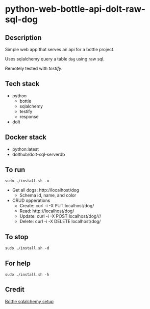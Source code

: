 # python-web-bottle-api-dolt-raw-sql-dog

## Description
Simple web app that serves an api
for a bottle project.

Uses sqlalchemy query a table `dog` using raw sql.

Remotely tested with *testify*.

## Tech stack
- python
  - bottle
  - sqlalchemy
  - testify
  - response
- dolt

## Docker stack
- python:latest
- dolthub/dolt-sql-serverdb

## To run
`sudo ./install.sh -u`
- Get all dogs: http://localhost/dog
  - Schema id, name, and color
- CRUD opperations
  - Create: curl -i -X PUT localhost/dog/<id>
  - Read: http://localhost/dog/<id>
  - Update: curl -i -X POST localhost/dog/<id>/<name>/<color>
  - Delete: curl -i -X DELETE localhost/dog/<id>

## To stop
`sudo ./install.sh -d`

## For help
`sudo ./install.sh -h`

## Credit
[Bottle sqlalchemy setup](https://github.com/iurisilvio/bottle-sqlalchemy/blob/master/examples/basic.py)
